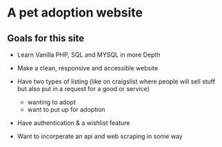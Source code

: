 # A pet adoption website

## Goals for this site
- Learn Vanilla PHP, SQL and MYSQL in more Depth

- Make a clean, responsive and accessible website
- Have two types of listing (like on craigslist where people will sell stuff but also put in a request for a good or service) 
	- wanting to adopt
	- want to put up for adoption
- Have authentication & a wishlist feature
- Want to incorperate an api and web scraping in some way

